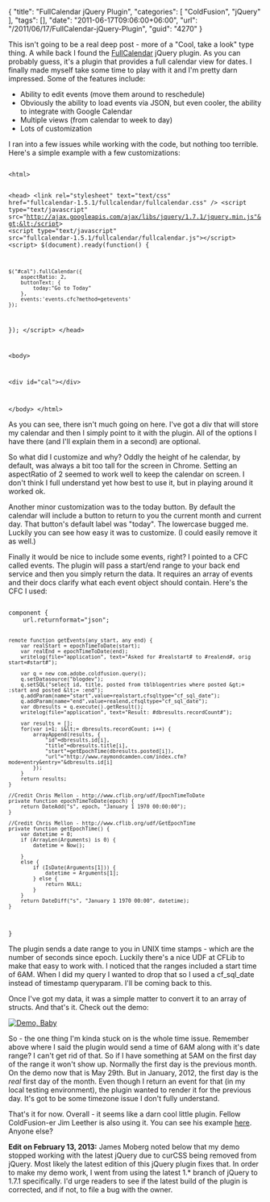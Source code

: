 {
	"title": "FullCalendar jQuery Plugin",
	"categories": [
		"ColdFusion",
		"jQuery"
	],
	"tags": [],
	"date": "2011-06-17T09:06:00+06:00",
	"url": "/2011/06/17/FullCalendar-jQuery-Plugin",
	"guid": "4270"
}

This isn't going to be a real deep post - more of a "Cool, take a look" type thing. A while back I found the <a href="http://arshaw.com/fullcalendar/">FullCalendar</a> jQuery plugin. As you can probably guess, it's a plugin that provides a full calendar view for dates. I finally made myself take some time to play with it and I'm pretty darn impressed. Some of the features include:

<p/>
<!--more-->
<ul>
<li>Ability to edit events (move them around to reschedule)
<li>Obviously the ability to load events via JSON, but even cooler, the ability to integrate with Google Calendar
<li>Multiple views (from calendar to week to day)
<li>Lots of customization
</ul>

<p/>

I ran into a few issues while working with the code, but nothing too terrible. Here's a simple example with a few customizations:

<p/>

<code>
&lt;html&gt;

&lt;head&gt;
&lt;link rel="stylesheet" text="text/css" href="fullcalendar-1.5.1/fullcalendar/fullcalendar.css" /&gt;
&lt;script type="text/javascript" src="http://ajax.googleapis.com/ajax/libs/jquery/1.7.1/jquery.min.js"&gt;&lt;/script&gt;
&lt;script type="text/javascript" src="fullcalendar-1.5.1/fullcalendar/fullcalendar.js"&gt;&lt;/script&gt;
&lt;script&gt;
$(document).ready(function() {

	$("#cal").fullCalendar({
		aspectRatio: 2,
		buttonText: {
			today:"Go to Today"
		},
		events:'events.cfc?method=getevents'
	});
});
&lt;/script&gt;
&lt;/head&gt;

&lt;body&gt;

&lt;div id="cal"&gt;&lt;/div&gt;

&lt;/body&gt;
&lt;/html&gt;
</code>

<p/>

As you can see, there isn't much going on here. I've got a div that will store my calendar and then I simply point to it with the plugin. All of the options I have there (and I'll explain them in a second) are optional. 

<p/>

So what did I customize and why? Oddly the height of he calendar, by default, was always a bit too tall for the screen in Chrome. Setting an aspectRatio of 2 seemed to work well to keep the calendar on screen. I don't think I full understand yet how best to use it, but in playing around it worked ok.

<p/>

Another minor customization was to the today button. By default the calendar will include a button to return to you the current month and current day. That button's default label was "today". The lowercase bugged me. Luckily you can see how easy it was to customize. (I could easily remove it as well.)

<p/>

Finally it would be nice to include some events, right? I pointed to a CFC called events. The plugin will pass a start/end range to your back end service and then you simply return the data. It requires an array of events and their docs clarify what each event object should contain. Here's the CFC I used:

<p/>

<code>
component {
	url.returnformat="json";
	
	remote function getEvents(any start, any end) {
		var realStart = epochTimeToDate(start);
		var realEnd = epochTimeToDate(end);
		writelog(file="application", text="Asked for #realstart# to #realend#, orig start=#start#");

		var q = new com.adobe.coldfusion.query();   		     
        q.setDatasource("blogdev");        
        q.setSQL("select id, title, posted from tblblogentries where posted &gt;= :start and posted &lt;= :end");        
        q.addParam(name="start",value=realstart,cfsqltype="cf_sql_date");        
        q.addParam(name="end",value=realend,cfsqltype="cf_sql_date");        
        var dbresults = q.execute().getResult();
        writelog(file="application", text="Result: #dbresults.recordCount#");

        var results = [];
        for(var i=1; i&lt;= dbresults.recordCount; i++) {
        	arrayAppend(results, {
        		"id"=dbresults.id[i],
				"title"=dbresults.title[i],
				"start"=getEpochTime(dbresults.posted[i]),
				"url"="http://www.raymondcamden.com/index.cfm?mode=entry&entry="&dbresults.id[i]
        	});	
        }
        return results;
	}
	
	//Credit Chris Mellon - http://www.cflib.org/udf/EpochTimeToDate
	private function epochTimeToDate(epoch) {
    	return DateAdd("s", epoch, "January 1 1970 00:00:00");
	}

	//Credit Chris Mellon - http://www.cflib.org/udf/GetEpochTime	
	private function getEpochTime() {
	    var datetime = 0;
	    if (ArrayLen(Arguments) is 0) {
	        datetime = Now();
	
	    }
	    else {
	        if (IsDate(Arguments[1])) {
	            datetime = Arguments[1];
	        } else {
	            return NULL;
	        }
	    }
	    return DateDiff("s", "January 1 1970 00:00", datetime);    
	}

}
</code>

<p/>

The plugin sends a date range to you in UNIX time stamps - which are the number of seconds since epoch. Luckily there's a nice UDF at CFLib to make that easy to work with. I noticed that the ranges included a start time of 6AM. When I did my query I wanted to drop that so I used  a cf_sql_date instead of timestamp queryparam. I'll be coming back to this.

<p/>

Once I've got my data, it was a simple matter to convert it to an array of structs. And that's it. Check out the demo:

<p/>

<a href="http://www.raymondcamden.com/demos/july162011B/test2.html"><img src="https://static.raymondcamden.com/images/cfjedi/icon_128.png" title="Demo, Baby" border="0"></a>

<p/>

So - the one thing I'm kinda stuck on is the whole time issue. Remember above where I said the plugin would send a time of 6AM along with it's date range? I can't get rid of that. So if I have something at 5AM on the first day of the range it won't show up. Normally the first day is the previous month. On the demo now that is May 29th. But in January, 2012, the first day is the <i>real</i> first day of the month. Even though I return an event for that (in my local testing environment), the plugin wanted to render it for the previous day. It's got to be some timezone issue I don't fully understand. 

<p/>

That's it for now. Overall - it seems like a darn cool little plugin. Fellow ColdFusion-er Jim Leether is also using it. You can see his example <a href="http://www.salisburymarylandkennelclub.org/calendar.cfm">here</a>. Anyone else?

<b>Edit on February 13, 2013:</b> James Moberg noted below that my demo stopped working with the latest jQuery due to curCSS being removed from jQuery. Most likely the latest edition of this jQuery plugin fixes that. In order to make my demo work, I went from using the latest 1.* branch of jQuery to 1.7.1 specifically. I'd urge readers to see if the latest build of the plugin is corrected, and if not, to file a bug with the owner.
